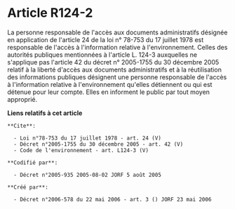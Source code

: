 # Article R124-2

La personne responsable de l'accès aux documents administratifs désignée en application de l'article 24 de la loi n° 78-753
du 17 juillet 1978 est responsable de l'accès à l'information relative à l'environnement. Celles des autorités publiques
mentionnées à l'article L. 124-3 auxquelles ne s'applique pas l'article 42 du décret n° 2005-1755 du 30 décembre 2005 relatif
à la liberté d'accès aux documents administratifs et à la réutilisation des informations publiques désignent une personne
responsable de l'accès à l'information relative à l'environnement qu'elles détiennent ou qui est détenue pour leur compte.
Elles en informent le public par tout moyen approprié.

**Liens relatifs à cet article**

	**Cite**:

	  - Loi n°78-753 du 17 juillet 1978 - art. 24 (V)
	  - Décret n°2005-1755 du 30 décembre 2005 - art. 42 (V)
	  - Code de l'environnement - art. L124-3 (V)

	**Codifié par**:

	  - Décret n°2005-935 2005-08-02 JORF 5 août 2005

	**Créé par**:

	  - Décret n°2006-578 du 22 mai 2006 - art. 3 () JORF 23 mai 2006
